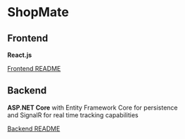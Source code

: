 # ShopMate


## Frontend 

**React.js**

[Frontend README](frontend/README.md)

## Backend

**ASP.NET Core**
with Entity Framework Core for persistence  
and SignalR for real time tracking capabilities

[Backend README](backend/README.md)
